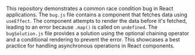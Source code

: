 This repository demonstrates a common race condition bug in React applications. The `bug.js` file contains a component that fetches data using `useEffect`.  The component attempts to render the data before it's fetched, leading to an error because `.map()` is called on `undefined`. The `bugSolution.js` file provides a solution using the optional chaining operator and a conditional rendering to prevent the error.  This showcases a best practice for handling asynchronous operations in React components.